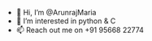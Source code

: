 - 👋 Hi, I’m @ArunrajMaria
- 👀 I’m interested in python & C
- 📫 Reach out me on +91 95668 22774

<!---
ArunrajMaria/ArunrajMaria is a ✨ special ✨ repository because its `README.md` (this file) appears on your GitHub profile.
You can click the Preview link to take a look at your changes.
--->
